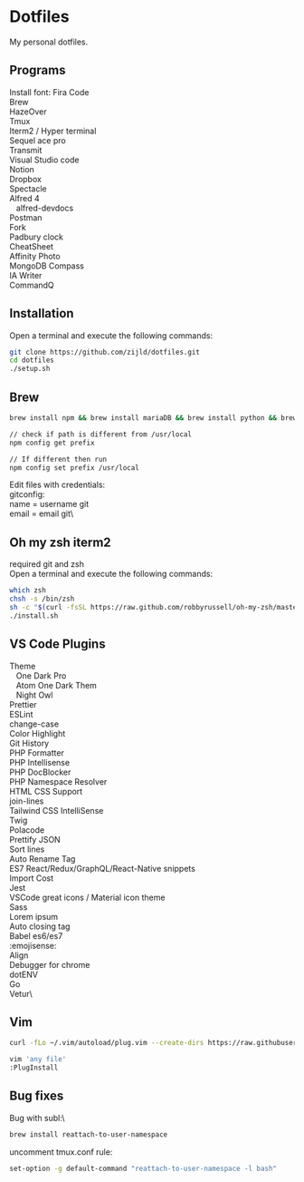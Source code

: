 # Dotfiles

My personal dotfiles.

## Programs

Install font: Fira Code\
Brew\
HazeOver\
Tmux\
Iterm2 / Hyper terminal\
Sequel ace pro\
Transmit\
Visual Studio code\
Notion\
Dropbox\
Spectacle\
Alfred 4\
&nbsp;&nbsp;&nbsp;alfred-devdocs\
Postman\
Fork\
Padbury clock\
CheatSheet\
Affinity Photo\
MongoDB Compass\
IA Writer\
CommandQ

## Installation

Open a terminal and execute the following commands:

```sh
git clone https://github.com/zijld/dotfiles.git
cd dotfiles
./setup.sh
```

## Brew

```sh
brew install npm && brew install mariaDB && brew install python && brew install wget && brew install nodejs && brew install tmux

// check if path is different from /usr/local
npm config get prefix

// If different then run
npm config set prefix /usr/local
```

Edit files with credentials:\
gitconfig:\
name = username git\
email = email git\

## Oh my zsh iterm2

required git and zsh\
Open a terminal and execute the following commands:

```sh
which zsh
chsh -s /bin/zsh
sh -c "$(curl -fsSL https://raw.github.com/robbyrussell/oh-my-zsh/master/tools/install.sh)"
./install.sh
```

## VS Code Plugins

Theme\
&nbsp;&nbsp;&nbsp;One Dark Pro\
&nbsp;&nbsp;&nbsp;Atom One Dark Them\
&nbsp;&nbsp;&nbsp;Night Owl\
Prettier\
ESLint\
change-case\
Color Highlight\
Git History\
PHP Formatter\
PHP Intellisense\
PHP DocBlocker\
PHP Namespace Resolver\
HTML CSS Support\
join-lines\
Tailwind CSS IntelliSense\
Twig\
Polacode\
Prettify JSON\
Sort lines\
Auto Rename Tag\
ES7 React/Redux/GraphQL/React-Native snippets\
Import Cost\
Jest\
VSCode great icons / Material icon theme\
Sass\
Lorem ipsum\
Auto closing tag\
Babel es6/es7\
:emojisense:\
Align\
Debugger for chrome\
dotENV\
Go\
Vetur\

## Vim

```sh
curl -fLo ~/.vim/autoload/plug.vim --create-dirs https://raw.githubusercontent.com/junegunn/vim-plug/master/plug.vim

vim 'any file'
:PlugInstall
```

## Bug fixes

Bug with subl:\

```sh
brew install reattach-to-user-namespace
```

uncomment tmux.conf rule:

```sh
set-option -g default-command "reattach-to-user-namespace -l bash"
```
